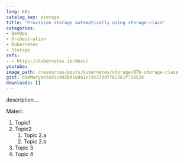 ```yaml
---
lang: k8s
catalog_key: storage
title: "Provision storage automatically using storage-class"
categories:
- DevOps
- Orchestration
- Kubernetes
- Storage
refs: 
- - https://kubernetes.io/docs/
youtube: 
image_path: /resources/posts/kubernetes/storage/07b-storage-class
gist: dimMaryanto93/d92bd18da1c73c230d7762361f738524
downloads: []
---
```



description...

<!--more-->

Materi: 

1. Topic1
2. Topic2
    1. Topic 2.a
    2. Topic 2.b
3. Topic 3
4. Topic 4